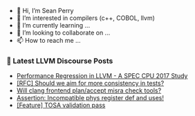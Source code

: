 - 👋 Hi, I’m Sean Perry
- 👀 I’m interested in compilers (c++, COBOL, llvm)
- 🌱 I’m currently learning ...
- 💞️ I’m looking to collaborate on ...
- 📫 How to reach me ...

<!---
s66perry/s66perry is a ✨ special ✨ repository because its `README.md` (this file) appears on your GitHub profile.
You can click the Preview link to take a look at your changes.
--->
### 📕 Latest LLVM Discourse Posts

<!-- DISCOURSE-LLVM:START -->
- [Performance Regression in LLVM - A SPEC CPU 2017 Study](https://discourse.llvm.org/t/performance-regression-in-llvm-a-spec-cpu-2017-study/84812#post_2)
- [[RFC] Should we aim for more consistency in tests?](https://discourse.llvm.org/t/rfc-should-we-aim-for-more-consistency-in-tests/84733#post_12)
- [Will clang frontend plan/accept misra check tools?](https://discourse.llvm.org/t/will-clang-frontend-plan-accept-misra-check-tools/84754#post_21)
- [Assertion: Incompatible phys register def and uses!](https://discourse.llvm.org/t/assertion-incompatible-phys-register-def-and-uses/84860#post_4)
- [[Feature] TOSA validation pass](https://discourse.llvm.org/t/feature-tosa-validation-pass/84866#post_3)
<!-- DISCOURSE-LLVM:END -->
